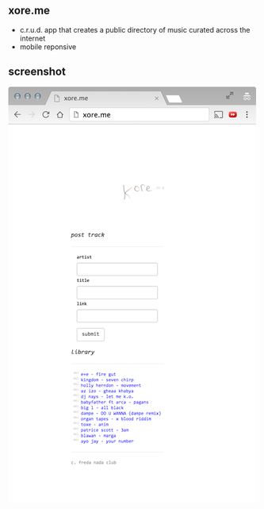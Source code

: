 ## xore.me
* c.r.u.d. app that creates a public directory of music curated across the internet
* mobile reponsive

## screenshot

![screenshot](https://github.com/fredanada/xore.me/raw/master/public/screenshot.png)
